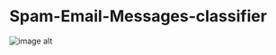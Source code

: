 ﻿# Spam-Email-Messages-classifier
![image alt]('https://github.com/princedwivedi28/Spam-Email-Messages-classifier/blob/19eebd7af4a62cd4f0ece0f444a335ba10b0266d/Screen%20Recording%202025-07-12%20140258.mp4')
